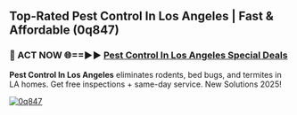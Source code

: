 ## Top-Rated Pest Control In Los Angeles | Fast & Affordable (0q847)

<h3>🐜 ACT NOW 🌐==►► <a href="https://tinyurl.com/2dysvsjj" rel="nofollow">Pest Control In Los Angeles Special Deals</a></h3>

**Pest Control In Los Angeles** eliminates rodents, bed bugs, and termites in LA homes. Get free inspections + same-day service. New Solutions 2025!

[![0q847](https://i.imgur.com/JCYaghj.jpeg)](https://tinyurl.com/2dysvsjj)